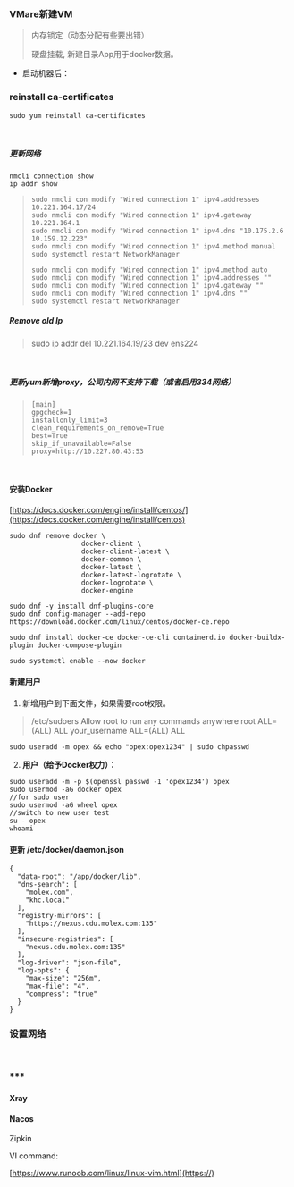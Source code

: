 ### VMare新建VM

> 内存锁定（动态分配有些要出错）
> 
> 硬盘挂载, 新建目录App用于docker数据。

- 启动机器后：

### reinstall ca-certificates

```
sudo yum reinstall ca-certificates
```

<br/>

##### 更新网络

```
nmcli connection show
ip addr show
```

> ```
> sudo nmcli con modify "Wired connection 1" ipv4.addresses 10.221.164.17/24
> sudo nmcli con modify "Wired connection 1" ipv4.gateway 10.221.164.1
> sudo nmcli con modify "Wired connection 1" ipv4.dns "10.175.2.6 10.159.12.223"
> sudo nmcli con modify "Wired connection 1" ipv4.method manual
> sudo systemctl restart NetworkManager
> ```
> 
> ```
> sudo nmcli con modify "Wired connection 1" ipv4.method auto
> sudo nmcli con modify "Wired connection 1" ipv4.addresses ""
> sudo nmcli con modify "Wired connection 1" ipv4.gateway ""
> sudo nmcli con modify "Wired connection 1" ipv4.dns ""
> sudo systemctl restart NetworkManager
> ```

##### Remove old Ip

> sudo ip addr del 10.221.164.19/23 dev ens224

<br/>

##### 更新yum新增proxy，公司内网不支持下载（或者启用334网络）

> ```
> [main]
> gpgcheck=1
> installonly_limit=3
> clean_requirements_on_remove=True
> best=True
> skip_if_unavailable=False
> proxy=http://10.227.80.43:53
> 
> ```

<br/>

#### 安装Docker

[https://docs.docker.com/engine/install/centos/](https://docs.docker.com/engine/install/centos)

```
sudo dnf remove docker \
                  docker-client \
                  docker-client-latest \
                  docker-common \
                  docker-latest \
                  docker-latest-logrotate \
                  docker-logrotate \
                  docker-engine
```

```
sudo dnf -y install dnf-plugins-core
sudo dnf config-manager --add-repo https://download.docker.com/linux/centos/docker-ce.repo
```

```
sudo dnf install docker-ce docker-ce-cli containerd.io docker-buildx-plugin docker-compose-plugin
```

```
sudo systemctl enable --now docker
```

#### 新建用户

1. 新增用户到下面文件，如果需要root权限。

> /etc/sudoers
Allow root to run any commands anywhere
root    ALL=(ALL)       ALL
your_username    ALL=(ALL)       ALL

```
sudo useradd -m opex && echo "opex:opex1234" | sudo chpasswd
```

2. **用户（给予Docker权力）：**

```
sudo useradd -m -p $(openssl passwd -1 'opex1234') opex
sudo usermod -aG docker opex
//for sudo user
sudo usermod -aG wheel opex
//switch to new user test
su - opex
whoami
```

#### 更新 /etc/docker/daemon.json

```
{
  "data-root": "/app/docker/lib",
  "dns-search": [
    "molex.com",
    "khc.local"
  ],
  "registry-mirrors": [
    "https://nexus.cdu.molex.com:135"
  ],
  "insecure-registries": [
    "nexus.cdu.molex.com:135"
  ],
  "log-driver": "json-file",
  "log-opts": {
    "max-size": "256m",
    "max-file": "4",
    "compress": "true"
  }
}

```

### 设置网络

<br/>

### ***

#### Xray

#### Nacos

Zipkin

VI command:

[https://www.runoob.com/linux/linux-vim.html](https://)

